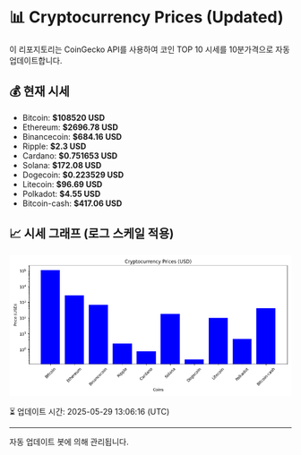 
# 📊 Cryptocurrency Prices (Updated)

이 리포지토리는 CoinGecko API를 사용하여 코인 TOP 10 시세를 10분가격으로 자동 업데이트합니다.

## 💰 현재 시세
- Bitcoin: **$108520 USD**
- Ethereum: **$2696.78 USD**
- Binancecoin: **$684.16 USD**
- Ripple: **$2.3 USD**
- Cardano: **$0.751653 USD**
- Solana: **$172.08 USD**
- Dogecoin: **$0.223529 USD**
- Litecoin: **$96.69 USD**
- Polkadot: **$4.55 USD**
- Bitcoin-cash: **$417.06 USD**

## 📈 시세 그래프 (로그 스케일 적용)
![Crypto Prices](crypto_prices.png)

⏳ 업데이트 시간: 2025-05-29 13:06:16 (UTC)

---
자동 업데이트 봇에 의해 관리됩니다.
